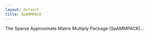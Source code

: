 ```yaml
---
layout: default
title: SpAMMPACK
---
```


The Sparse Approximate Matrix Multiply Package (SpAMMPACK)...
